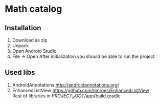 # Math catalog
## Installation
1. Download as zip
2. Unpack
3. Open Android Studio
4. File -> Open
After initialization you should be able to run the project

## Used libs
1. AndroidAnnotations http://androidannotations.org/
2. EnhancedListView https://github.com/timroes/EnhancedListView
<br>Rest of libraries in $PROJECT_ROOT$/app/build.gradle
